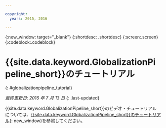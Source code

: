 ```yaml
---

copyright:
  years: 2015, 2016

---
```


{:new_window: target="_blank"}
{:shortdesc: .shortdesc}
{:screen:.screen}
{:codeblock:.codeblock}

# {{site.data.keyword.GlobalizationPipeline_short}}のチュートリアル
{: #globalizationpipeline_tutorial}

*最終更新日: 2016 年 7 月 13 日*
{: .last-updated}

{{site.data.keyword.GlobalizationPipeline_short}}のビデオ・チュートリアルについては、[{{site.data.keyword.GlobalizationPipeline_short}}のチュートリアル](https://www.youtube.com/watch?v=r_w7IvPNtH0){: new_window}を参照してください。

